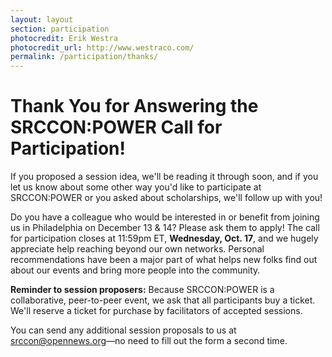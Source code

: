 ```yaml
---
layout: layout
section: participation
photocredit: Erik Westra
photocredit_url: http://www.westraco.com/
permalink: /participation/thanks/
---
```


# Thank You for Answering the SRCCON:POWER Call for Participation!

If you proposed a session idea, we'll be reading it through soon, and if you let us know about some other way you'd like to participate at SRCCON:POWER or you asked about scholarships, we'll follow up with you!

Do you have a colleague who would be interested in or benefit from joining us in Philadelphia on December 13 & 14? Please ask them to apply! The call for participation closes at 11:59pm ET, **Wednesday, Oct. 17**, and we hugely appreciate help reaching beyond our own networks. Personal recommendations have been a major part of what helps new folks find out about our events and bring more people into the community.

**Reminder to session proposers:** Because SRCCON:POWER is a collaborative, peer-to-peer event, we ask that all participants buy a ticket. We'll reserve a ticket for purchase by facilitators of accepted sessions.

You can send any additional session proposals to us at [srccon@opennews.org](mailto:srccon@opennews.org)—no need to fill out the form a second time.